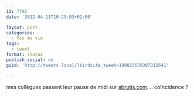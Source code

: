 ```yaml
---
id: 7702
date: '2012-04-11T10:29:03+02:00'

layout: post
categories:
  - Vis ma vie
tags:
  - tweet
format: status
publish_social: no
guid: 'http://tweets.local/?birdsite_tweet=190023650387312641'

---
```


mes collègues passent leur pause de midi sur [abrutis.com](http://abrutis.com)…. coïncidence ?